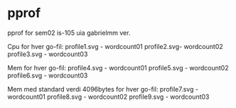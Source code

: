 # pprof
pprof for sem02 is-105 uia
gabrielmm ver.

Cpu for hver go-fil:
profile1.svg - wordcount01
profile2.svg- wordcount02
profile3.svg - wordcount03

Mem for hver go-fil:
profile4.svg - wordcount01
profile5.svg - wordcount02
profile6.svg - wordcount03

Mem med standard verdi 4096bytes for hver go-fil:
profile7.svg - wordcount01
profile8.svg - wordcount02
profile9.svg - wordcount03

